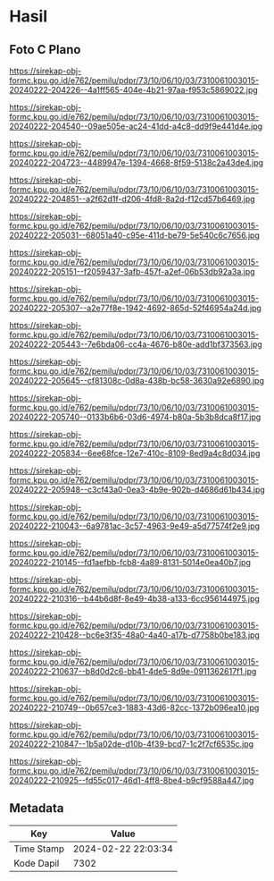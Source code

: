# Hasil

## Foto C Plano

https://sirekap-obj-formc.kpu.go.id/e762/pemilu/pdpr/73/10/06/10/03/7310061003015-20240222-204226--4a1ff565-404e-4b21-97aa-f953c5869022.jpg

https://sirekap-obj-formc.kpu.go.id/e762/pemilu/pdpr/73/10/06/10/03/7310061003015-20240222-204540--09ae505e-ac24-41dd-a4c8-dd9f9e441d4e.jpg

https://sirekap-obj-formc.kpu.go.id/e762/pemilu/pdpr/73/10/06/10/03/7310061003015-20240222-204723--4489947e-1394-4668-8f59-5138c2a43de4.jpg

https://sirekap-obj-formc.kpu.go.id/e762/pemilu/pdpr/73/10/06/10/03/7310061003015-20240222-204851--a2f62d1f-d206-4fd8-8a2d-f12cd57b6469.jpg

https://sirekap-obj-formc.kpu.go.id/e762/pemilu/pdpr/73/10/06/10/03/7310061003015-20240222-205031--68051a40-c95e-411d-be79-5e540c6c7656.jpg

https://sirekap-obj-formc.kpu.go.id/e762/pemilu/pdpr/73/10/06/10/03/7310061003015-20240222-205151--f2059437-3afb-457f-a2ef-06b53db92a3a.jpg

https://sirekap-obj-formc.kpu.go.id/e762/pemilu/pdpr/73/10/06/10/03/7310061003015-20240222-205307--a2e77f8e-1942-4692-865d-52f46954a24d.jpg

https://sirekap-obj-formc.kpu.go.id/e762/pemilu/pdpr/73/10/06/10/03/7310061003015-20240222-205443--7e6bda06-cc4a-4676-b80e-add1bf373563.jpg

https://sirekap-obj-formc.kpu.go.id/e762/pemilu/pdpr/73/10/06/10/03/7310061003015-20240222-205645--cf81308c-0d8a-438b-bc58-3630a92e6890.jpg

https://sirekap-obj-formc.kpu.go.id/e762/pemilu/pdpr/73/10/06/10/03/7310061003015-20240222-205740--0133b6b6-03d6-4974-b80a-5b3b8dca8f17.jpg

https://sirekap-obj-formc.kpu.go.id/e762/pemilu/pdpr/73/10/06/10/03/7310061003015-20240222-205834--6ee68fce-12e7-410c-8109-8ed9a4c8d034.jpg

https://sirekap-obj-formc.kpu.go.id/e762/pemilu/pdpr/73/10/06/10/03/7310061003015-20240222-205948--c3cf43a0-0ea3-4b9e-902b-d4686d61b434.jpg

https://sirekap-obj-formc.kpu.go.id/e762/pemilu/pdpr/73/10/06/10/03/7310061003015-20240222-210043--6a9781ac-3c57-4963-9e49-a5d77574f2e9.jpg

https://sirekap-obj-formc.kpu.go.id/e762/pemilu/pdpr/73/10/06/10/03/7310061003015-20240222-210145--fd1aefbb-fcb8-4a89-8131-5014e0ea40b7.jpg

https://sirekap-obj-formc.kpu.go.id/e762/pemilu/pdpr/73/10/06/10/03/7310061003015-20240222-210316--b44b6d8f-8e49-4b38-a133-6cc956144975.jpg

https://sirekap-obj-formc.kpu.go.id/e762/pemilu/pdpr/73/10/06/10/03/7310061003015-20240222-210428--bc6e3f35-48a0-4a40-a17b-d7758b0be183.jpg

https://sirekap-obj-formc.kpu.go.id/e762/pemilu/pdpr/73/10/06/10/03/7310061003015-20240222-210637--b8d0d2c6-bb41-4de5-8d9e-0911362617f1.jpg

https://sirekap-obj-formc.kpu.go.id/e762/pemilu/pdpr/73/10/06/10/03/7310061003015-20240222-210749--0b657ce3-1883-43d6-82cc-1372b096ea10.jpg

https://sirekap-obj-formc.kpu.go.id/e762/pemilu/pdpr/73/10/06/10/03/7310061003015-20240222-210847--1b5a02de-d10b-4f39-bcd7-1c2f7cf6535c.jpg

https://sirekap-obj-formc.kpu.go.id/e762/pemilu/pdpr/73/10/06/10/03/7310061003015-20240222-210925--fd55c017-46d1-4ff8-8be4-b9cf9588a447.jpg


## Metadata

| Key        | Value               |
| ---------- | ------------------- |
| Time Stamp | 2024-02-22 22:03:34 |
| Kode Dapil | 7302                |



